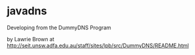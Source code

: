 javadns
=======

Developing from the DummyDNS Program

by Lawrie Brown
at http://seit.unsw.adfa.edu.au/staff/sites/lpb/src/DummyDNS/README.html
